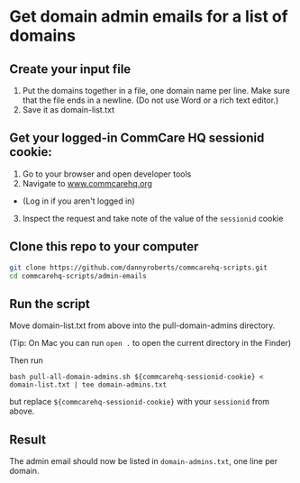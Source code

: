 # Get domain admin emails for a list of domains

## Create your input file

1. Put the domains together in a file, one domain name per line.
   Make sure that the file ends in a newline.
   (Do not use Word or a rich text editor.)
2. Save it as domain-list.txt

## Get your logged-in CommCare HQ sessionid cookie:

1. Go to your browser and open developer tools
2. Navigate to www.commcarehq.org
  - (Log in if you aren't logged in)
3. Inspect the request and take note of the value of the `sessionid` cookie

## Clone this repo to your computer

```bash
git clone https://github.com/dannyroberts/commcarehq-scripts.git
cd commcarehq-scripts/admin-emails
```

## Run the script

Move domain-list.txt from above into the pull-domain-admins directory.

(Tip: On Mac you can run `open .` to open the current directory
in the Finder)

Then run

```
bash pull-all-domain-admins.sh ${commcarehq-sessionid-cookie} < domain-list.txt | tee domain-admins.txt
```

but replace `${commcarehq-sessionid-cookie}` with your `sessionid` from above.

## Result

The admin email should now be listed in `domain-admins.txt`, one line per domain.
